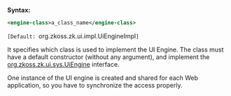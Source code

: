 **Syntax:**

```xml
<engine-class>a_class_name</engine-class>
```

`[Default: `org.zkoss.zk.ui.impl.UiEngineImpl`]`

It specifies which class is used to implement the UI Engine. The class
must have a default constructor (without any argument), and implement
the [org.zkoss.zk.ui.sys.UiEngine](https://www.zkoss.org/javadoc/latest/zk/org/zkoss/zk/ui/sys/UiEngine.html)
interface.

One instance of the UI engine is created and shared for each Web
application, so you have to synchronize the access properly.


